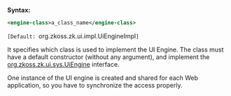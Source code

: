 **Syntax:**

```xml
<engine-class>a_class_name</engine-class>
```

`[Default: `org.zkoss.zk.ui.impl.UiEngineImpl`]`

It specifies which class is used to implement the UI Engine. The class
must have a default constructor (without any argument), and implement
the [org.zkoss.zk.ui.sys.UiEngine](https://www.zkoss.org/javadoc/latest/zk/org/zkoss/zk/ui/sys/UiEngine.html)
interface.

One instance of the UI engine is created and shared for each Web
application, so you have to synchronize the access properly.


